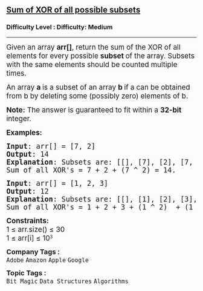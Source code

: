 <h2><a href="https://www.geeksforgeeks.org/problems/sum-of-xor-of-all-possible-subsets/11">Sum of XOR of all possible subsets</a></h2><h3>Difficulty Level : Difficulty: Medium</h3><hr><div class="problems_problem_content__Xm_eO"><p><span style="font-size: 18.6667px;">Given an array <strong>arr[]</strong>, return the sum of the XOR of all elements for every possible <strong>subset </strong>of the array. </span><span style="font-size: 14pt;">Subsets with the same elements should be counted multiple times.</span></p>
<p><span style="font-size: 14pt;">An array <strong>a </strong>is a subset of an array <strong>b </strong>if a can be obtained from b by deleting some (possibly zero) elements of b.</span></p>
<p><span style="font-size: 14pt;"><strong>Note:</strong> The answer is guaranteed to fit within a <strong>32-bit</strong> integer.</span></p>
<p><span style="font-size: 14pt;"><strong>Examples:</strong></span></p>
<pre><span style="font-size: 14pt;"><strong>Input</strong>: arr[] = [7, 2]</span><br><span style="font-size: 14pt;"><strong>Output</strong>: 14</span><br><span style="font-size: 14pt;"><strong>Explanation</strong>: Subsets are: [[], [7], [2], [7, 2]]</span><br><span style="font-size: 14pt;">Sum of all XOR's = 7 + 2 + (7 ^ 2) = 14.</span></pre>
<pre><span style="font-size: 14pt;"><strong>Input</strong>: arr[] = [1, 2, 3]</span><br><span style="font-size: 14pt;"><strong>Output</strong>: 12</span><br><span style="font-size: 14pt;"><strong>Explanation</strong>: Subsets are: [[], [1], [2], [3], [1, 2], [1, 3], [2, 3], [1, 2, 3]]</span><br><span style="font-size: 14pt;">Sum of all XOR's = 1 + 2 + 3 + (1 ^ 2)&nbsp; + (1 ^ 3) + (2 ^ 3) + (1 ^ 2 ^ 3) = 12.</span></pre>
<p><span style="font-size: 14pt;"><strong>Constraints:<br></strong></span><span style="font-size: 18.6667px;">1 ≤ arr.size() ≤ 30<br></span><span style="font-size: 18.6667px;">1 ≤ arr[i] ≤ 10</span><sup>3</sup></p></div><p><span style=font-size:18px><strong>Company Tags : </strong><br><code>Adobe</code>&nbsp;<code>Amazon</code>&nbsp;<code>Apple</code>&nbsp;<code>Google</code>&nbsp;<br><p><span style=font-size:18px><strong>Topic Tags : </strong><br><code>Bit Magic</code>&nbsp;<code>Data Structures</code>&nbsp;<code>Algorithms</code>&nbsp;